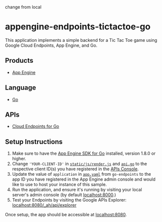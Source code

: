 change from local

appengine-endpoints-tictactoe-go
====================================

This application implements a simple backend for a Tic Tac Toe game using
Google Cloud Endpoints, App Engine, and Go.

## Products
- [App Engine][1]

## Language
- [Go][2]

## APIs
- [Cloud Endpoints for Go][3]

## Setup Instructions

1. Make sure to have the [App Engine SDK for Go][4] installed, version
   1.8.0 or higher.
2. Change `'YOUR-CLIENT-ID'` in [`static/js/render.js`][5] and 
   [`api.go`][6] to the respective client ID(s) you have registered 
   in the [APIs Console][7].
3. Update the value of `application` in [`app.yaml`][8] from `go-endpoints` 
   to the app ID you have registered in the App Engine admin console and would 
   like to use to host your instance of this sample.
4. Run the application, and ensure it's running by visiting your local server's
   admin console (by default [localhost:8000][9].)
5. Test your Endpoints by visiting the Google APIs Explorer: 
  [localhost:8080/_ah/api/explorer][10]

Once setup, the app should be accessible at [localhost:8080](http://localhost:8080).

[1]: https://developers.google.com/appengine
[2]: http://golang.org/
[3]: https://github.com/crhym3/go-endpoints#cloud-endpoints-for-go
[4]: https://developers.google.com/appengine/downloads
[5]: https://github.com/crhym3/go-tictactoe/blob/master/app/static/js/render.js
[6]: https://github.com/crhym3/go-tictactoe/blob/master/tictactoe/api.go
[7]: https://console.developers.google.com
[8]: https://github.com/crhym3/go-tictactoe/blob/master/app/app.yaml
[9]: http://localhost:8000/
[10]: http://localhost:8080/_ah/api/explorer
